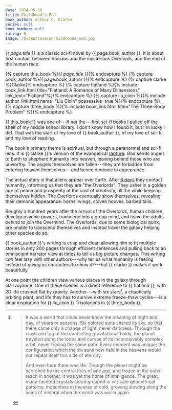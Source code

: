 ```yaml
---
date: 2024-05-26
title: Childhood's End
book_author: Arthur C. Clarke
series: null
book_number: null
rating: 5
image: /books/covers/childhoods_end.jpg
---
```


<cite class="book-title">{{ page.title }}</cite> is a classic sci-fi novel by
<span class="author-name">{{ page.book_author }}</span>. It is about first
contact between humans and the mysterious Overlords, and the end of the human
race.

{% capture this_book %}<cite class="book-title">{{ page.title }}</cite>{% endcapture %}
{% capture book_author %}<span class="author-name">{{ page.book_author }}</span>{% endcapture %}
{% capture clarke %}<span class="author-name">Clarke</span>{% endcapture %}
{% capture flatland %}{% include book_link.html title="Flatland: A Romance of Many Dimensions" link_text="Flatland"%}{% endcapture %}
{% capture liu_cixin %}{% include author_link.html name="Liu Cixin" possessive=true %}{% endcapture %}
{% capture three_body %}{% include book_link.html title="The Three-Body Problem" %}{% endcapture %}

{{ this_book }} was one of---if not the---first sci-fi books I pulled off the
shelf of my middle school library. I don't know how I found it, but I'm lucky
I did. That was the start of my love of {{ book_author }}, of my love of
sci-fi, and my love of reading.

The book's primary theme is spiritual, but through a paranormal and sci-fi
lens. It is {{ clarke }}'s version of the evangelical [rapture][rapture]: God
sends angels to Earth to shepherd humanity into heaven, leaving behind those
who are unworthy. The angels themselves are fallen---they are forbidden from
entering heaven themselves---and hence demonic in appearance.

[rapture]: https://en.wikipedia.org/wiki/Rapture

The actual story is that aliens appear over Earth. After [6 days][sixth_day]
they contact humanity, informing us that they are "the Overlords". They usher
in a golden age of peace and prosperity at the cost of creativity, all the
while keeping themselves hidden. The Overlords eventually show themselves,
revealing their demonic appearance: horns, wings, cloven hooves, barbed tails.

[sixth_day]: https://en.wikipedia.org/wiki/Genesis_creation_narrative

Roughly a hundred years after the arrival of the Overlords, human children
develop psychic powers, transcend into a group mind, and leave the adults
behind to join the Overmind. The Overlords, due to some biological quirk, are
unable to transcend themselves and instead travel the galaxy helping other
species do so.

{{ book_author }}'s writing is crisp and clear, allowing him to fit multiple
stories in only 200 pages through efficient sentences and pulling back to an
omniscient narrator view at times to tell us big picture changes. This writing
_can_ feel lazy with other authors---why tell us what humanity is feeling
instead of giving us characters to show it?---but {{ clarke }} makes it work
beautifully.

At one point the children view various places in the galaxy through
clairvoyance. One of these scenes is a direct reference to {{ flatland }},
with 2D life crushed flat by gravity. Another---with six stars[^six_stars], a
chaotically orbiting plant, and life they has to survive extreme freeze-thaw
cycles---is a clear inspiration for {{ liu_cixin }} Trisolarians in {{
three_body }}.

[^six_stars]: 
    > It was a world that could never know the meaning of night and day, of
    > years or seasons. Six colored suns shared its sky, so that there came
    > only a change of light, never darkness. Through the clash and tug of the
    > conflicting gravitational fields, the planet traveled along the loops
    > and curves of its inconceivably complex orbit, never tracing the same
    > path. Every moment was unique: the configuration which the six suns now
    > held in the heavens would not repeat itself this side of eternity.
    >
    > And even here there was life. Though the planet might be scorched by the
    > central fires of one age, and frozen in the outer reach in another, it
    > was yet the home of intelligence. The great, many-faceted crystals stood
    > grouped in intricate geometrical patterns, motionless in the eras of
    > cold, growing slowing along the veins of mineral when the world was warm
    > again.
